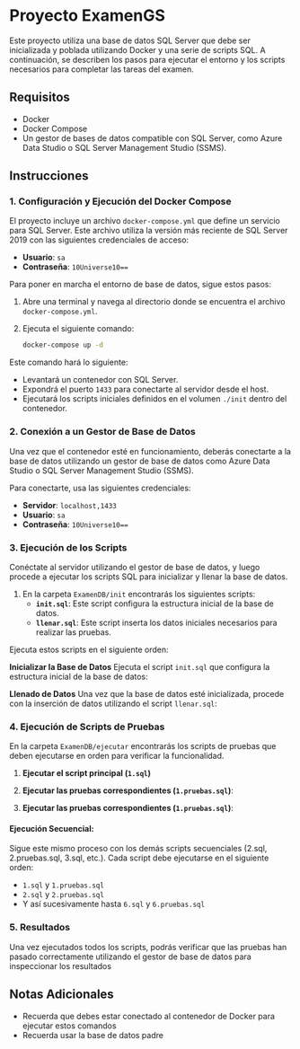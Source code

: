 # Proyecto ExamenGS

Este proyecto utiliza una base de datos SQL Server que debe ser inicializada y poblada utilizando Docker y una serie de scripts SQL. A continuación, se describen los pasos para ejecutar el entorno y los scripts necesarios para completar las tareas del examen.

## Requisitos

- Docker
- Docker Compose
- Un gestor de bases de datos compatible con SQL Server, como Azure Data Studio o SQL Server Management Studio (SSMS).

## Instrucciones

### 1. Configuración y Ejecución del Docker Compose

El proyecto incluye un archivo `docker-compose.yml` que define un servicio para SQL Server. Este archivo utiliza la versión más reciente de SQL Server 2019 con las siguientes credenciales de acceso:

- **Usuario**: `sa`
- **Contraseña**: `10Universe10==`

Para poner en marcha el entorno de base de datos, sigue estos pasos:

1. Abre una terminal y navega al directorio donde se encuentra el archivo `docker-compose.yml`.

2. Ejecuta el siguiente comando:

   ```bash
   docker-compose up -d
   ```

Este comando hará lo siguiente:

- Levantará un contenedor con SQL Server.
- Expondrá el puerto `1433` para conectarte al servidor desde el host.
- Ejecutará los scripts iniciales definidos en el volumen `./init` dentro del contenedor.

### 2. Conexión a un Gestor de Base de Datos

Una vez que el contenedor esté en funcionamiento, deberás conectarte a la base de datos utilizando un gestor de base de datos como Azure Data Studio o SQL Server Management Studio (SSMS).

Para conectarte, usa las siguientes credenciales:

- **Servidor**: `localhost,1433`
- **Usuario**: `sa`
- **Contraseña**: `10Universe10==`

### 3. Ejecución de los Scripts

Conéctate al servidor utilizando el gestor de base de datos, y luego procede a ejecutar los scripts SQL para inicializar y llenar la base de datos.

1. En la carpeta `ExamenDB/init` encontrarás los siguientes scripts:
    - **`init.sql`**: Este script configura la estructura inicial de la base de datos.
    - **`llenar.sql`**: Este script inserta los datos iniciales necesarios para realizar las pruebas.

Ejecuta estos scripts en el siguiente orden:

**Inicializar la Base de Datos**
Ejecuta el script `init.sql` que configura la estructura inicial de la base de datos:

**Llenado de Datos**
Una vez que la base de datos esté inicializada, procede con la inserción de datos utilizando el script `llenar.sql`:



### 4. Ejecución de Scripts de Pruebas

En la carpeta `ExamenDB/ejecutar` encontrarás los scripts de pruebas que deben ejecutarse en orden para verificar la funcionalidad.

1. **Ejecutar el script principal (`1.sql`)**
2. **Ejecutar las pruebas correspondientes (`1.pruebas.sql`)**:

1. **Ejecutar las pruebas correspondientes (`1.pruebas.sql`)**:


#### Ejecución Secuencial:

Sigue este mismo proceso con los demás scripts secuenciales (2.sql, 2.pruebas.sql, 3.sql, etc.). Cada script debe ejecutarse en el siguiente orden:

- `1.sql` y `1.pruebas.sql`
- `2.sql` y `2.pruebas.sql`
- Y así sucesivamente hasta `6.sql` y `6.pruebas.sql`

### 5. Resultados

Una vez ejecutados todos los scripts, podrás verificar que las pruebas han pasado correctamente utilizando el gestor de base de datos para inspeccionar los resultados

## Notas Adicionales

- Recuerda que debes estar conectado al contenedor de Docker para ejecutar estos comandos
- Recuerda usar la base de datos padre